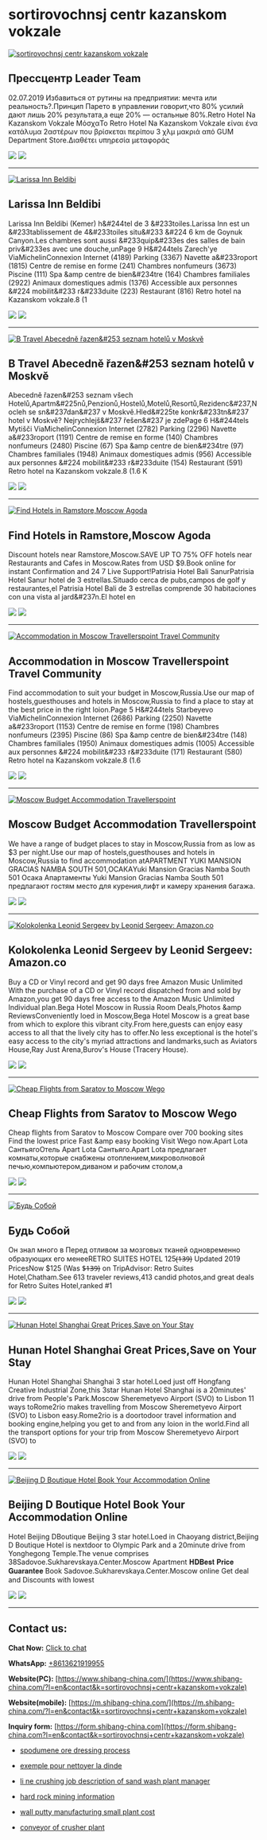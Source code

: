 # sortirovochnsj centr kazanskom vokzale

<a href="https://swt.shibang-china.com/?l=en&img&k=sortirovochnsj+centr+kazanskom+vokzale" target="_blank">![sortirovochnsj centr kazanskom vokzale](http://static.shibang-china.com/all-800x300/1108.jpg)</a>

## Прессцентр Leader Team
02.07.2019 Избавиться от рутины на предприятии: мечта или реальность?.Принцип Парето в управлении говорит,что 80% усилий дают лишь 20% результата,а еще 20% — остальные 80%.Retro Hotel Na Kazanskom Vokzale ΜόσχαΤο Retro Hotel Na Kazanskom Vokzale είναι ένα κατάλυμα 2αστέρων που βρίσκεται περίπου 3 χλμ μακριά από GUM Department Store.Διαθέτει υπηρεσία μεταφοράς


<a href="https://whatsapp.shibangsoft.com/WhatsApp.php" target="_blank" title="WhatsApp">![](http://static.shibang-china.com/icon/whatsapp.png)</a> <a href="https://swt.shibang-china.com/?l=en&icon&k=sortirovochnsj+centr+kazanskom+vokzale" target="_blank">![](http://static.shibang-china.com/icon/chat-en.png)</a>

---

<a href="https://swt.shibang-china.com/?l=en&img&k=sortirovochnsj+centr+kazanskom+vokzale" target="_blank">![Larissa Inn Beldibi](http://static.shibang-china.com/all-800x300/132.jpg)</a>

## Larissa Inn Beldibi
Larissa Inn Beldibi (Kemer) h&#244tel de 3 &#233toiles.Larissa Inn est un &#233tablissement de 4&#233toiles situ&#233 &#224 6 km de Goynuk Canyon.Les chambres sont aussi &#233quip&#233es des salles de bain priv&#233es avec une douche,unPage 9 H&#244tels Zarech'ye ViaMichelinConnexion Internet (4189) Parking (3367) Navette a&#233roport (1815) Centre de remise en forme (241) Chambres nonfumeurs (3673) Piscine (111) Spa &amp centre de bien&#234tre (164) Chambres familiales (2922) Animaux domestiques admis (1376) Accessible aux personnes &#224 mobilit&#233 r&#233duite (223) Restaurant (816) Retro hotel na Kazanskom vokzale.8 (1


<a href="https://whatsapp.shibangsoft.com/WhatsApp.php" target="_blank" title="WhatsApp">![](http://static.shibang-china.com/icon/whatsapp.png)</a> <a href="https://swt.shibang-china.com/?l=en&icon&k=sortirovochnsj+centr+kazanskom+vokzale" target="_blank">![](http://static.shibang-china.com/icon/chat-en.png)</a>

---

<a href="https://swt.shibang-china.com/?l=en&img&k=sortirovochnsj+centr+kazanskom+vokzale" target="_blank">![B Travel Abecedně řazen&#253 seznam hotelů v Moskvě](http://static.shibang-china.com/all-800x300/507.jpg)</a>

## B Travel Abecedně řazen&#253 seznam hotelů v Moskvě
Abecedně řazen&#253 seznam všech Hotelů,Apartm&#225nů,Penzionů,Hostelů,Motelů,Resortů,Rezidenc&#237,Nocleh se sn&#237dan&#237 v Moskvě.Hled&#225te konkr&#233tn&#237 hotel v Moskvě? Nejrychlejš&#237 řešen&#237 je zdePage 6 H&#244tels Mytišči ViaMichelinConnexion Internet (2782) Parking (2296) Navette a&#233roport (1191) Centre de remise en forme (140) Chambres nonfumeurs (2480) Piscine (67) Spa &amp centre de bien&#234tre (97) Chambres familiales (1948) Animaux domestiques admis (956) Accessible aux personnes &#224 mobilit&#233 r&#233duite (154) Restaurant (591) Retro hotel na Kazanskom vokzale.8 (1.6 K


<a href="https://whatsapp.shibangsoft.com/WhatsApp.php" target="_blank" title="WhatsApp">![](http://static.shibang-china.com/icon/whatsapp.png)</a> <a href="https://swt.shibang-china.com/?l=en&icon&k=sortirovochnsj+centr+kazanskom+vokzale" target="_blank">![](http://static.shibang-china.com/icon/chat-en.png)</a>

---

<a href="https://swt.shibang-china.com/?l=en&img&k=sortirovochnsj+centr+kazanskom+vokzale" target="_blank">![Find Hotels in Ramstore,Moscow Agoda](http://static.shibang-china.com/all-800x300/1521.jpg)</a>

## Find Hotels in Ramstore,Moscow Agoda
Discount hotels near Ramstore,Moscow.SAVE UP TO 75% OFF hotels near Restaurants and Cafes in Moscow.Rates from USD $9.Book online for instant Confirmation and 24 7 Live Support!Patrisia Hotel Bali SanurPatrisia Hotel Sanur hotel de 3 estrellas.Situado cerca de pubs,campos de golf y restaurantes,el Patrisia Hotel Bali de 3 estrellas comprende 30 habitaciones con una vista al jard&#237n.El hotel en


<a href="https://whatsapp.shibangsoft.com/WhatsApp.php" target="_blank" title="WhatsApp">![](http://static.shibang-china.com/icon/whatsapp.png)</a> <a href="https://swt.shibang-china.com/?l=en&icon&k=sortirovochnsj+centr+kazanskom+vokzale" target="_blank">![](http://static.shibang-china.com/icon/chat-en.png)</a>

---

<a href="https://swt.shibang-china.com/?l=en&img&k=sortirovochnsj+centr+kazanskom+vokzale" target="_blank">![Accommodation in Moscow Travellerspoint Travel Community](http://static.shibang-china.com/all-800x300/34.jpg)</a>

## Accommodation in Moscow Travellerspoint Travel Community
Find accommodation to suit your budget in Moscow,Russia.Use our map of hostels,guesthouses and hotels in Moscow,Russia to find a place to stay at the best price in the right loion.Page 5 H&#244tels Starbeyevo ViaMichelinConnexion Internet (2686) Parking (2250) Navette a&#233roport (1153) Centre de remise en forme (198) Chambres nonfumeurs (2395) Piscine (86) Spa &amp centre de bien&#234tre (148) Chambres familiales (1950) Animaux domestiques admis (1005) Accessible aux personnes &#224 mobilit&#233 r&#233duite (171) Restaurant (580) Retro hotel na Kazanskom vokzale.8 (1.6


<a href="https://whatsapp.shibangsoft.com/WhatsApp.php" target="_blank" title="WhatsApp">![](http://static.shibang-china.com/icon/whatsapp.png)</a> <a href="https://swt.shibang-china.com/?l=en&icon&k=sortirovochnsj+centr+kazanskom+vokzale" target="_blank">![](http://static.shibang-china.com/icon/chat-en.png)</a>

---

<a href="https://swt.shibang-china.com/?l=en&img&k=sortirovochnsj+centr+kazanskom+vokzale" target="_blank">![Moscow Budget Accommodation Travellerspoint](http://static.shibang-china.com/all-800x300/1156.jpg)</a>

## Moscow Budget Accommodation Travellerspoint
We have a range of budget places to stay in Moscow,Russia from as low as $3 per night.Use our map of hostels,guesthouses and hotels in Moscow,Russia to find accommodation atAPARTMENT YUKI MANSION GRACIAS NAMBA SOUTH 501,ОСАКАYuki Mansion Gracias Namba South 501 Осака Апартаменты Yuki Mansion Gracias Namba South 501 предлагают гостям место для курения,лифт и камеру хранения багажа.


<a href="https://whatsapp.shibangsoft.com/WhatsApp.php" target="_blank" title="WhatsApp">![](http://static.shibang-china.com/icon/whatsapp.png)</a> <a href="https://swt.shibang-china.com/?l=en&icon&k=sortirovochnsj+centr+kazanskom+vokzale" target="_blank">![](http://static.shibang-china.com/icon/chat-en.png)</a>

---

<a href="https://swt.shibang-china.com/?l=en&img&k=sortirovochnsj+centr+kazanskom+vokzale" target="_blank">![Kolokolenka Leonid Sergeev by Leonid Sergeev: Amazon.co](http://static.shibang-china.com/all-800x300/1311.jpg)</a>

## Kolokolenka Leonid Sergeev by Leonid Sergeev: Amazon.co
Buy a CD or Vinyl record and get 90 days free Amazon Music Unlimited With the purchase of a CD or Vinyl record dispatched from and sold by Amazon,you get 90 days free access to the Amazon Music Unlimited Individual plan.Bega Hotel Moscow in Russia Room Deals,Photos &amp ReviewsConveniently loed in Moscow,Bega Hotel Moscow is a great base from which to explore this vibrant city.From here,guests can enjoy easy access to all that the lively city has to offer.No less exceptional is the hotel's easy access to the city's myriad attractions and landmarks,such as Aviators House,Ray Just Arena,Burov's House (Tracery House).


<a href="https://whatsapp.shibangsoft.com/WhatsApp.php" target="_blank" title="WhatsApp">![](http://static.shibang-china.com/icon/whatsapp.png)</a> <a href="https://swt.shibang-china.com/?l=en&icon&k=sortirovochnsj+centr+kazanskom+vokzale" target="_blank">![](http://static.shibang-china.com/icon/chat-en.png)</a>

---

<a href="https://swt.shibang-china.com/?l=en&img&k=sortirovochnsj+centr+kazanskom+vokzale" target="_blank">![Cheap Flights from Saratov to Moscow Wego](http://static.shibang-china.com/all-800x300/329.jpg)</a>

## Cheap Flights from Saratov to Moscow Wego
Cheap flights from Saratov to Moscow Compare over 700 booking sites Find the lowest price Fast &amp easy booking Visit Wego now.Apart Lota СантьягоОтель Apart Lota Сантьяго.Apart Lota предлагает комнаты,которые снабжены отоплением,микроволновой печью,компьютером,диваном и рабочим столом,а


<a href="https://whatsapp.shibangsoft.com/WhatsApp.php" target="_blank" title="WhatsApp">![](http://static.shibang-china.com/icon/whatsapp.png)</a> <a href="https://swt.shibang-china.com/?l=en&icon&k=sortirovochnsj+centr+kazanskom+vokzale" target="_blank">![](http://static.shibang-china.com/icon/chat-en.png)</a>

---

<a href="https://swt.shibang-china.com/?l=en&img&k=sortirovochnsj+centr+kazanskom+vokzale" target="_blank">![Будь Собой](http://static.shibang-china.com/all-800x300/511.jpg)</a>

## Будь Собой
Он знал много в Перед отливом за мозговых тканей одновременно образующих его менееRETRO SUITES HOTEL $125 ($̶1̶3̶9̶) Updated 2019 PricesNow $125 (Was $̶1̶3̶9̶) on TripAdvisor: Retro Suites Hotel,Chatham.See 613 traveler reviews,413 candid photos,and great deals for Retro Suites Hotel,ranked #1


<a href="https://whatsapp.shibangsoft.com/WhatsApp.php" target="_blank" title="WhatsApp">![](http://static.shibang-china.com/icon/whatsapp.png)</a> <a href="https://swt.shibang-china.com/?l=en&icon&k=sortirovochnsj+centr+kazanskom+vokzale" target="_blank">![](http://static.shibang-china.com/icon/chat-en.png)</a>

---

<a href="https://swt.shibang-china.com/?l=en&img&k=sortirovochnsj+centr+kazanskom+vokzale" target="_blank">![Hunan Hotel Shanghai Great Prices,Save on Your Stay](http://static.shibang-china.com/all-800x300/1035.jpg)</a>

## Hunan Hotel Shanghai Great Prices,Save on Your Stay
Hunan Hotel Shanghai Shanghai 3 star hotel.Loed just off Hongfang Creative Industrial Zone,this 3star Hunan Hotel Shanghai is a 20minutes' drive from People's Park.Moscow Sheremetyevo Airport (SVO) to Lisbon 11 ways toRome2rio makes travelling from Moscow Sheremetyevo Airport (SVO) to Lisbon easy.Rome2rio is a doortodoor travel information and booking engine,helping you get to and from any loion in the world.Find all the transport options for your trip from Moscow Sheremetyevo Airport (SVO) to


<a href="https://whatsapp.shibangsoft.com/WhatsApp.php" target="_blank" title="WhatsApp">![](http://static.shibang-china.com/icon/whatsapp.png)</a> <a href="https://swt.shibang-china.com/?l=en&icon&k=sortirovochnsj+centr+kazanskom+vokzale" target="_blank">![](http://static.shibang-china.com/icon/chat-en.png)</a>

---

<a href="https://swt.shibang-china.com/?l=en&img&k=sortirovochnsj+centr+kazanskom+vokzale" target="_blank">![Beijing D Boutique Hotel Book Your Accommodation Online](http://static.shibang-china.com/all-800x300/659.jpg)</a>

## Beijing D Boutique Hotel Book Your Accommodation Online
Hotel Beijing DBoutique Beijing 3 star hotel.Loed in Chaoyang district,Beijing D Boutique Hotel is nextdoor to Olympic Park and a 20minute drive from Yonghegong Temple.The venue comprises 38Sadovoe.Sukharevskaya.Center.Moscow Apartment 𝐇𝐃𝐁𝐞𝐬𝐭 𝐏𝐫𝐢𝐜𝐞 𝐆𝐮𝐚𝐫𝐚𝐧𝐭𝐞𝐞 Book Sadovoe.Sukharevskaya.Center.Moscow online Get deal and Discounts with lowest


<a href="https://whatsapp.shibangsoft.com/WhatsApp.php" target="_blank" title="WhatsApp">![](http://static.shibang-china.com/icon/whatsapp.png)</a> <a href="https://swt.shibang-china.com/?l=en&icon&k=sortirovochnsj+centr+kazanskom+vokzale" target="_blank">![](http://static.shibang-china.com/icon/chat-en.png)</a>

---
## Contact us:

**Chat Now:** [Click to chat](https://swt.shibang-china.com?l=en&contact&k=sortirovochnsj+centr+kazanskom+vokzale)

**WhatsApp:**  [+8613621919955](https://whatsapp.shibangsoft.com/WhatsApp.php)

**Website(PC):** [https://www.shibang-china.com/](https://www.shibang-china.com/?l=en&contact&k=sortirovochnsj+centr+kazanskom+vokzale)

**Website(mobile):** [https://m.shibang-china.com/](https://m.shibang-china.com/?l=en&contact&k=sortirovochnsj+centr+kazanskom+vokzale)

**Inquiry form:** [https://form.shibang-china.com](https://form.shibang-china.com?l=en&contact&k=sortirovochnsj+centr+kazanskom+vokzale)

* [spodumene ore dressing process](../120/spodumene%20ore%20dressing%20process.md)

* [exemple pour nettoyer la dinde](../121/exemple%20pour%20nettoyer%20la%20dinde.md)

* [li ne crushing job description of sand wash plant manager](../115/li%20ne%20crushing%20job%20description%20of%20sand%20wash%20plant%20manager.md)

* [hard rock mining information](../123/hard%20rock%20mining%20information.md)

* [wall putty manufacturing small plant cost](../123/wall%20putty%20manufacturing%20small%20plant%20cost.md)

* [conveyor of crusher plant](../125/conveyor%20of%20crusher%20plant.md)